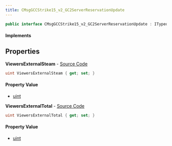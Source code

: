 ```yaml
---
title: CMsgGCCStrike15_v2_GC2ServerReservationUpdate
---
```


```csharp
public interface CMsgGCCStrike15_v2_GC2ServerReservationUpdate : ITypedProtobuf<CMsgGCCStrike15_v2_GC2ServerReservationUpdate>, INativeHandle
```

#### Implements

## Properties

**ViewersExternalSteam** - [Source Code](https://github.com/swiftly-solution/swiftlys2/blob/master/managed/src/SwiftlyS2.Generated/Protobufs/Interfaces/CMsgGCCStrike15_v2_GC2ServerReservationUpdate.cs#L16)

```csharp
uint ViewersExternalSteam { get; set; }
```

#### Property Value

- [uint](https://learn.microsoft.com/dotnet/api/system.uint32)

**ViewersExternalTotal** - [Source Code](https://github.com/swiftly-solution/swiftlys2/blob/master/managed/src/SwiftlyS2.Generated/Protobufs/Interfaces/CMsgGCCStrike15_v2_GC2ServerReservationUpdate.cs#L13)

```csharp
uint ViewersExternalTotal { get; set; }
```

#### Property Value

- [uint](https://learn.microsoft.com/dotnet/api/system.uint32)

